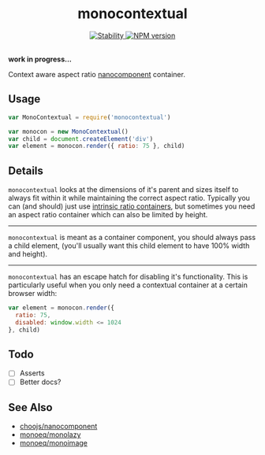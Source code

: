 <h1 align="center">monocontextual</h1>

<div align="center">
  <a href="https://nodejs.org/api/documentation.html#documentation_stability_index">
    <img src="https://img.shields.io/badge/stability-experimental-orange.svg?style=flat-square" alt="Stability" />
  </a>
  <a href="https://www.npmjs.com/package/monocontextual">
    <img src="https://img.shields.io/npm/v/monocontextual.svg?style=flat-square" alt="NPM version" />
  </a>
</div>

<br />

**work in progress...**

Context aware aspect ratio [nanocomponent](https://github.com/choojs/nanocomponent) container.

## Usage

```js
var MonoContextual = require('monocontextual')

var monocon = new MonoContextual()
var child = document.createElement('div')
var element = monocon.render({ ratio: 75 }, child)
```

## Details

`monocontextual` looks at the dimensions of it's parent and sizes itself to always fit within it while maintaining the correct aspect ratio. Typically you can (and should) just use [intrinsic ratio containers](https://css-tricks.com/aspect-ratio-boxes/), but sometimes you need an aspect ratio container which can also be limited by height.

---

`monocontextual` is meant as a container component, you should always pass a child element, (you'll usually want this child element to have 100% width and height).

---

`monocontextual` has an escape hatch for disabling it's functionality. This is particularly useful when you only need a contextual container at a certain browser width:

```js
var element = monocon.render({
  ratio: 75,
  disabled: window.width <= 1024
}, child)
```

## Todo

- [ ] Asserts
- [ ] Better docs?

## See Also

- [choojs/nanocomponent](https://github.com/choojs/nanocomponent)
- [monoeq/monolazy](https://github.com/monoeq/monolazy)
- [monoeq/monoimage](https://github.com/monoeq/monoimage)
